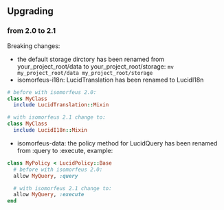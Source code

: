 ## Upgrading

### from 2.0 to 2.1

Breaking changes:
- the default storage dirctory has been renamed from your_project_root/data to your_project_root/storage: `mv my_project_root/data my_project_root/storage`
- isomorfeus-i18n: LucidTranslation has been renamed to LucidI18n
```ruby
# before with isomorfeus 2.0:
class MyClass
  include LucidTranslation::Mixin

# with isomorfeus 2.1 change to:
class MyClass
  include LucidI18n::Mixin
```
- isomorfeus-data: the policy method for LucidQuery has been renamed from :query to :execute, example:
```ruby
class MyPolicy < LucidPolicy::Base
  # before with isomorfeus 2.0:
  allow MyQuery, :query

  # with isomorfeus 2.1 change to:
  allow MyQuery, :execute
end
```
